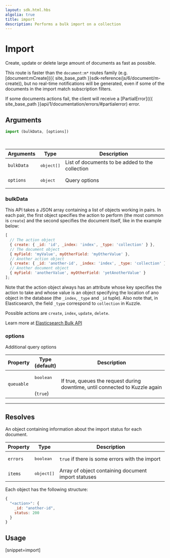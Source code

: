 ```yaml
---
layout: sdk.html.hbs
algolia: true
title: import
description: Performs a bulk import on a collection
---
```


# Import


Create, update or delete large amount of documents as fast as possible.

This route is faster than the `document:m*` routes family (e.g. [document:mCreate]({{ site_base_path }}sdk-reference/js/6/document/m-create)), but no real-time notifications will be generated, even if some of the documents in the import match subscription filters.

If some documents actions fail, the client will receive a [PartialError]({{ site_base_path }}api/1/documentation/errors/#partialerror) error.

## Arguments

```javascript
import (bulkData, [options])
```

<br/>

| Arguments  | Type        | Description                                         |
| ---------- | ----------- | --------------------------------------------------- |
| `bulkData` | <pre>object[]</pre> | List of documents to be added to the collection |
| `options`  | <pre>object</pre> | Query options         |


### bulkData

This API takes a JSON array containing a list of objects working in pairs.
In each pair, the first object specifies the action to perform (the most common is `create`) and the second specifies the document itself, like in the example below:

```javascript
[
  // The action object
  { create: { _id: 'id', _index: 'index', _type: 'collection' } },
  // The document object
  { myField: 'myValue', myOtherField: 'myOtherValue' },
  // Another action object
  { create: { _id: 'another-id', _index: 'index', _type: 'collection' } },
  // Another document object
  { myField: 'anotherValue', myOtherField: 'yetAnotherValue' }
];
```

Note that the action object always has an attribute whose key specifies the action to take and whose value is an object specifying the location of ano object in the database (the `_index`, `_type` and `_id` tuple). Also note that, in Elasticsearch, the field `_type` correspond to `collection` in Kuzzle.

Possible actions are `create`, `index`, `update`, `delete`.

Learn more at [Elasticsearch Bulk API](https://www.elastic.co/guide/en/elasticsearch/reference/5.6/docs-bulk.html)

### options

Additional query options

| Property     | Type<br/>(default)    | Description   |
| -------------- | --------- | ------------- |
| `queuable` | <pre>boolean</pre><br/>(`true`) | If true, queues the request during downtime, until connected to Kuzzle again |

---

## Resolves

An object containing information about the import status for each document.

| Property     | Type  | Description   |
| -------------- | --------- | ------------- |
|  `errors`  |  <pre>boolean</pre> |  `true` if there is some errors with the import |
|  `items`  |  <pre>object[]</pre> |  Array of object containing document import statuses |

Each object has the following structure:

```javascript
{
  "<action>": {
    _id: "another-id",
    status: 200
  }
}
```

## Usage

[snippet=import]
